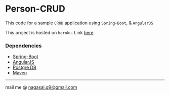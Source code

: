 # Person-CRUD

This code for a sample `CRUD` application using `Spring-Boot`, & `AngularJS`

This project is hosted on `heroku`. Link [here](http://person-crud.herokuapp.com/r)

### Dependencies

- [Spring-Boot](https://projects.spring.io/spring-boot/)
- [AngularJS](https://angularjs.org/)
- [Postgre DB](https://www.postgresql.org/)
- [Maven](https://maven.apache.org/)

- - - -

mail me @ nagasai.g9@gmail.com
